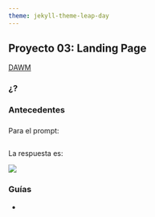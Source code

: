```yaml
---
theme: jekyll-theme-leap-day
---
```


## Proyecto 03: Landing Page

[DAWM](/DAWM/)

### ¿?

### Antecedentes



### 

Para el prompt: 

```
```
La respuesta es:

![](archivos/proyecto03-pregunta.png)

### Guías

* [](/DAWM/guias/2023/guia0)

